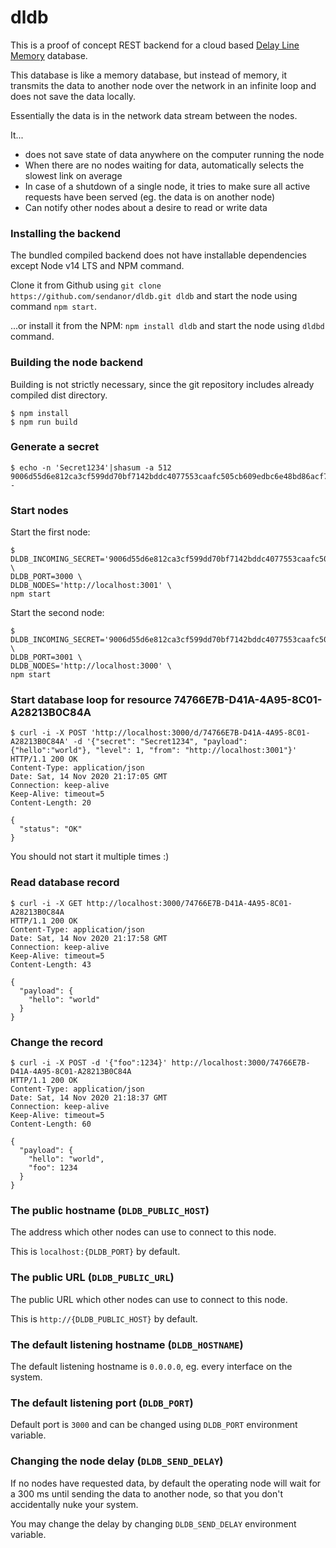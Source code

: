 # dldb

This is a proof of concept REST backend for a cloud based [Delay Line Memory](https://en.wikipedia.org/wiki/Delay_line_memory) database.

This database is like a memory database, but instead of memory, it transmits the data to another node over the network 
in an infinite loop and does not save the data locally. 

Essentially the data is in the network data stream between the nodes.

It...

 * does not save state of data anywhere on the computer running the node
 * When there are no nodes waiting for data, automatically selects the slowest link on average
 * In case of a shutdown of a single node, it tries to make sure all active requests have been served (eg. the data is on another node)
 * Can notify other nodes about a desire to read or write data

### Installing the backend 

The bundled compiled backend does not have installable dependencies except Node v14 LTS and NPM command.

Clone it from Github using `git clone https://github.com/sendanor/dldb.git dldb` and start the node using command `npm start`.

...or install it from the NPM: `npm install dldb` and start the node using `dldbd` command.

### Building the node backend

Building is not strictly necessary, since the git repository includes already compiled dist directory.

```
$ npm install
$ npm run build
```

### Generate a secret

```
$ echo -n 'Secret1234'|shasum -a 512
9006d55d6e812ca3cf599dd70bf7142bddc4077553caafc505cb609edbc6e48bd86acf76b52e5903a125950dfedd70c32144bd59adcd798f3a504dc3c7bc37e9  -
```

### Start nodes

Start the first node:

```
$ DLDB_INCOMING_SECRET='9006d55d6e812ca3cf599dd70bf7142bddc4077553caafc505cb609edbc6e48bd86acf76b52e5903a125950dfedd70c32144bd59adcd798f3a504dc3c7bc37e9' \
DLDB_PORT=3000 \
DLDB_NODES='http://localhost:3001' \
npm start
```

Start the second node: 

```
$ DLDB_INCOMING_SECRET='9006d55d6e812ca3cf599dd70bf7142bddc4077553caafc505cb609edbc6e48bd86acf76b52e5903a125950dfedd70c32144bd59adcd798f3a504dc3c7bc37e9' \
DLDB_PORT=3001 \
DLDB_NODES='http://localhost:3000' \
npm start
```

### Start database loop for resource 74766E7B-D41A-4A95-8C01-A28213B0C84A

```
$ curl -i -X POST 'http://localhost:3000/d/74766E7B-D41A-4A95-8C01-A28213B0C84A' -d '{"secret": "Secret1234", "payload":{"hello":"world"}, "level": 1, "from": "http://localhost:3001"}'
HTTP/1.1 200 OK
Content-Type: application/json
Date: Sat, 14 Nov 2020 21:17:05 GMT
Connection: keep-alive
Keep-Alive: timeout=5
Content-Length: 20

{
  "status": "OK"
}
```

You should not start it multiple times :)

### Read database record

```
$ curl -i -X GET http://localhost:3000/74766E7B-D41A-4A95-8C01-A28213B0C84A
HTTP/1.1 200 OK
Content-Type: application/json
Date: Sat, 14 Nov 2020 21:17:58 GMT
Connection: keep-alive
Keep-Alive: timeout=5
Content-Length: 43

{
  "payload": {
    "hello": "world"
  }
}
```

### Change the record

```
$ curl -i -X POST -d '{"foo":1234}' http://localhost:3000/74766E7B-D41A-4A95-8C01-A28213B0C84A
HTTP/1.1 200 OK
Content-Type: application/json
Date: Sat, 14 Nov 2020 21:18:37 GMT
Connection: keep-alive
Keep-Alive: timeout=5
Content-Length: 60

{
  "payload": {
    "hello": "world",
    "foo": 1234
  }
}
```

### The public hostname (`DLDB_PUBLIC_HOST`)

The address which other nodes can use to connect to this node.

This is `localhost:{DLDB_PORT}` by default.

### The public URL (`DLDB_PUBLIC_URL`)

The public URL which other nodes can use to connect to this node.

This is `http://{DLDB_PUBLIC_HOST}` by default.

### The default listening hostname (`DLDB_HOSTNAME`)

The default listening hostname is `0.0.0.0`, eg. every interface on the system.

### The default listening port (`DLDB_PORT`)

Default port is `3000` and can be changed using `DLDB_PORT` environment variable.

### Changing the node delay (`DLDB_SEND_DELAY`)

If no nodes have requested data, by default the operating node will wait for a 300 ms until sending the data to another
node, so that you don't accidentally nuke your system.

You may change the delay by changing `DLDB_SEND_DELAY` environment variable.
